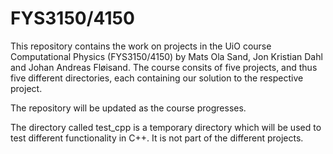 # FYS3150/4150
This repository contains the work on projects in the UiO course Computational Physics (FYS3150/4150) by Mats Ola Sand, Jon Kristian Dahl and Johan Andreas Fløisand. The course consits of five projects, and thus five different directories, each containing our solution to the respective project. 

The repository will be updated as the course progresses.

The directory called test_cpp is a temporary directory which will be used to test different functionality in C++. It is not part of the different projects.